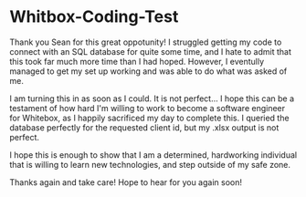 # Whitbox-Coding-Test
Thank you Sean for this great oppotunity!
I struggled getting my code to connect with an SQL database for quite some time, and I hate to admit that this took far much more time than I had hoped. However, I eventully managed to get my set up working and was able to do what was asked of me.

I am turning this in as soon as I could. It is not perfect...
I hope this can be a testament of how hard I'm willing to work to become a software engineer for Whitebox, as I happily sacrificed my day to complete this.
I queried the database perfectly for the requested client id, but my .xlsx output is not perfect.

I hope this is enough to show that I am a determined, hardworking individual that is willing to learn new technologies, and step outside of my safe zone.

Thanks again and take care! Hope to hear for you again soon!
